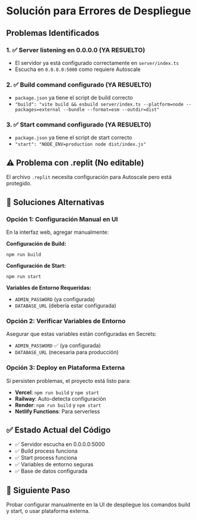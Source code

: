 # Solución para Errores de Despliegue

## Problemas Identificados

### 1. ✅ Server listening en 0.0.0.0 (YA RESUELTO)
- El servidor ya está configurado correctamente en `server/index.ts`
- Escucha en `0.0.0.0:5000` como requiere Autoscale

### 2. ✅ Build command configurado (YA RESUELTO)
- `package.json` ya tiene el script de build correcto
- `"build": "vite build && esbuild server/index.ts --platform=node --packages=external --bundle --format=esm --outdir=dist"`

### 3. ✅ Start command configurado (YA RESUELTO)
- `package.json` ya tiene el script de start correcto
- `"start": "NODE_ENV=production node dist/index.js"`

## ⚠️ Problema con .replit (No editable)
El archivo `.replit` necesita configuración para Autoscale pero está protegido.

## 🔧 Soluciones Alternativas

### Opción 1: Configuración Manual en UI
En la interfaz web, agregar manualmente:

**Configuración de Build:**
```
npm run build
```

**Configuración de Start:**
```
npm run start
```

**Variables de Entorno Requeridas:**
- `ADMIN_PASSWORD` (ya configurada)
- `DATABASE_URL` (debería estar configurada)

### Opción 2: Verificar Variables de Entorno
Asegurar que estas variables están configuradas en Secrets:
- `ADMIN_PASSWORD` ✅ (ya configurada)
- `DATABASE_URL` (necesaria para producción)

### Opción 3: Deploy en Plataforma Externa
Si persisten problemas, el proyecto está listo para:
- **Vercel**: `npm run build` y `npm start`
- **Railway**: Auto-detecta configuración
- **Render**: `npm run build` y `npm start`
- **Netlify Functions**: Para serverless

## ✅ Estado Actual del Código
- ✅ Servidor escucha en 0.0.0.0:5000
- ✅ Build process funciona
- ✅ Start process funciona
- ✅ Variables de entorno seguras
- ✅ Base de datos configurada

## 🚀 Siguiente Paso
Probar configurar manualmente en la UI de despliegue los comandos build y start, o usar plataforma externa.